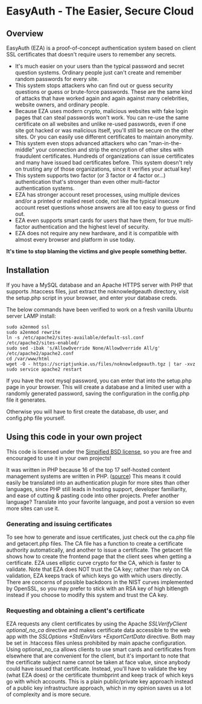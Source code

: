 # EasyAuth - The Easier, Secure Cloud
## Overview
EasyAuth (EZA) is a proof-of-concept authentication system based on client SSL certificates that doesn't require users to remember any secrets.

* It's much easier on your users than the typical password and secret question systems. Ordinary people just can't create and remember random passwords for every site.
* This system stops attackers who can find out or guess security questions or guess or brute-force passwords. These are the same kind of attacks that have worked again and again against many celebrities, website owners, and ordinary people.
* Because EZA uses modern crypto, malicious websites with fake login pages that can steal passwords won't work. You can re-use the same certificate on all websites and unlike re-used passwords, even if one site got hacked or was malicious itself, you'll still be secure on the other sites. Or you can easily use different certificates to maintain anonymity.
* This system even stops advanced attackers who can "man-in-the-middle" your connection and strip the encryption of other sites with fraudulent certificates. Hundreds of organizations can issue certificates and many have issued bad certificates before. This system doesn't rely on trusting any of those organizations, since it verifies your actual key!
* This system supports two factor (or 3 factor or 4 factor or...) authentication that's stronger than even other multi-factor authentication systems.
* EZA has stronger account reset processes, using multiple devices and/or a printed or mailed reset code, not like the typical insecure account reset questions whose answers are all too easy to guess or find out.
* EZA even supports smart cards for users that have them, for true multi-factor authentication and the highest level of security.
* EZA does not require any new hardware, and it is compatible with almost every browser and platform in use today.

**It's time to stop blaming the victims and give people something better.**

## Installation

If you have a MySQL database and an Apache HTTPS server with PHP that supports .htaccess files, just extract the noknowledgeauth directory, visit the setup.php script in your browser, and enter your database creds.

The below commands have been verified to work on a fresh vanilla Ubuntu server LAMP install:

    sudo a2enmod ssl
    sudo a2enmod rewrite
    ln -s /etc/apache2/sites-available/default-ssl.conf /etc/apache2/sites-enabled/
    sudo sed -ibak 's/AllowOverride None/AllowOverride All/g' /etc/apache2/apache2.conf 
    cd /var/www/html
    wget -O - https://scriptjunkie.us/files/noknowledgeauth.tgz | tar -xvz
    sudo service apache2 restart

If you have the root mysql password, you can enter that into the setup.php page in your browser. This will create a database and a limited user with a randomly generated password, saving the configuration in the config.php file it generates. 

Otherwise you will have to first create the database, db user, and config.php file yourself.

## Using this code in your own project

This code is licensed under the [Simpified BSD license](LICENSE.txt), so you are free and encouraged to use it in your own projects!

It was written in PHP because 16 of the top 17 self-hosted content management systems are written in PHP. ([source](http://goo.gl/OwYtYW)) This means it could easily be translated into an authentication plugin for more sites than other languages, since PHP still leads in hosting support, developer familiarity, and ease of cutting & pasting code into other projects. Prefer another language? Translate into your favorite language, and post a version so even more sites can use it.

### Generating and issuing certificates
To see how to generate and issue certificates, just check out the ca.php file and getacert.php files. The CA file has a function to create a certificate authority automatically, and another to issue a certificate. The getacert file shows how to create the frontend page that the client sees when getting a certificate. EZA uses elliptic curve crypto for the CA, which is faster to validate. Note that EZA does NOT trust the CA key; rather than rely on CA validation, EZA keeps track of which keys go with which users directly. There are concerns of possible backdoors in the NIST curves implemented by OpenSSL, so you may prefer to stick with an RSA key of high bitlength instead if you choose to modify this system and trust the CA key.

### Requesting and obtaining a client's certificate
EZA requests any client certificates by using the Apache *SSLVerifyClient optional_no_ca* directive and makes certificate data accessible to the web app with the *SSLOptions +StdEnvVars +ExportCertData* directive. Both may be set in .htaccess files unless prohibited by main apache configuration. Using optional_no_ca allows clients to use smart cards and certificates from elsewhere that are convenient for the client, but it's important to note that the certificate subject name cannot be taken at face value, since anybody could have issued that certificate. Instead, you'll have to validate the key (what EZA does) or the certificate thumbprint and keep track of which keys go with which accounts. This is a plain public/private key approach instead of a public key infrastructure approach, which in my opinion saves us a lot of complexity and is more secure.
